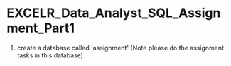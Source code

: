 # EXCELR_Data_Analyst_SQL_Assignment_Part1
1. create a database called 'assignment' (Note please do the assignment tasks in this database)
